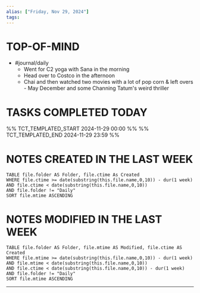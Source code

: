 ```yaml
---
alias: ["Friday, Nov 29, 2024"]
tags: 
---
```

# TOP-OF-MIND
- #journal/daily 
	- Went for C2 yoga with Sana in the morning
	- Head over to Costco in the afternoon 
	- Chai and then watched two movies with a lot of pop corn & left overs - May December and some Channing Tatum's weird thriller

# TASKS COMPLETED TODAY
%% TCT_TEMPLATED_START 2024-11-29 00:00 %%
%% TCT_TEMPLATED_END 2024-11-29 23:59 %%


# NOTES CREATED IN THE LAST WEEK
``` dataview
TABLE file.folder AS Folder, file.ctime As Created
WHERE file.ctime >= date(substring(this.file.name,0,10)) - dur(1 week) 
AND file.ctime < date(substring(this.file.name,0,10)) 
AND file.folder != "Daily"
SORT file.mtime ASCENDING
```

# NOTES MODIFIED IN THE LAST WEEK
``` dataview
TABLE file.folder AS Folder, file.mtime AS Modified, file.ctime AS Created
WHERE file.mtime >= date(substring(this.file.name,0,10)) - dur(1 week)
AND file.mtime < date(substring(this.file.name,0,10))
AND file.ctime < date(substring(this.file.name,0,10)) - dur(1 week)
AND file.folder != "Daily"
SORT file.mtime ASCENDING
```
---
